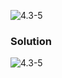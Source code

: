 ![4.3-5](https://github.com/cpp-rakesh/Algorithms/blob/master/Chapter_4_Divide_And_Conquer/4.3_The_substitution_method_for_solving_recurrences/Exercises/4.3-5/repo/4.3-5_problem.png)

### Solution
![4.3-5](https://github.com/cpp-rakesh/Algorithms/blob/master/Chapter_4_Divide_And_Conquer/4.3_The_substitution_method_for_solving_recurrences/Exercises/4.3-5/repo/4.3-5_solution.png)